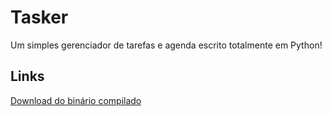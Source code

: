 <div id="desc">
<h1>Tasker</h1>

<p>Um simples gerenciador de tarefas e agenda escrito totalmente em Python!</p>
</div>

<div id="footer-links">
<h2>Links</h2>
<div>
<a id="link-1" href="https://felipe.ebxdesignstudio.com/projects/tasker/downloads/bin/tasker.exe" target="_blank" title="Baixar em https://felipe.ebxdesignstudio.com/projects/tasker/downloads/bin/tasker.exe">Download do binário compilado</a>
</div>
</div>
